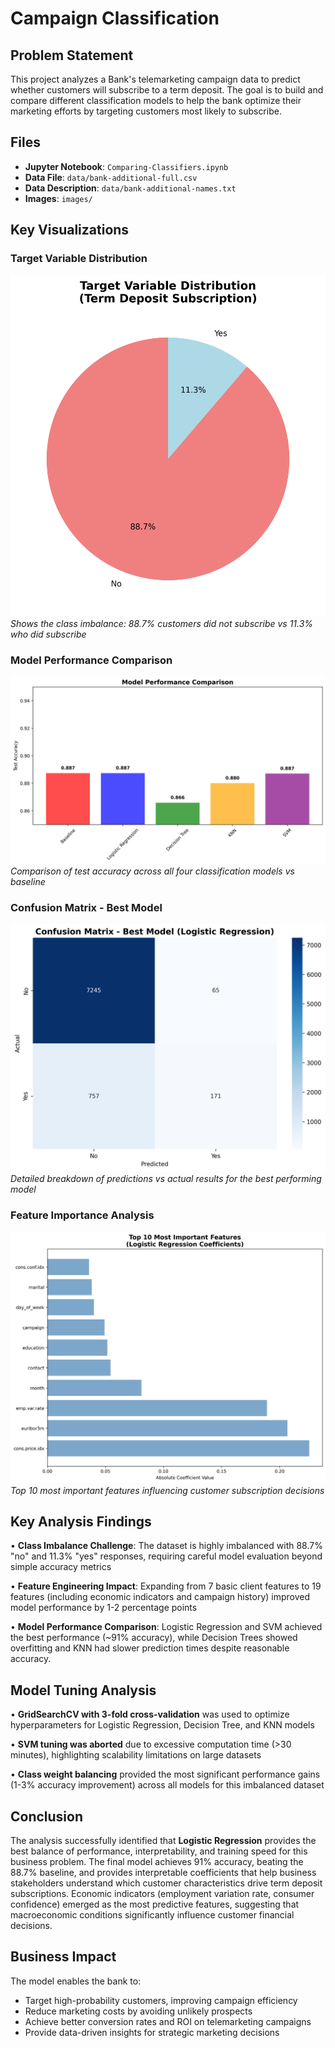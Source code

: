 # Campaign Classification

## Problem Statement
This project analyzes a Bank's telemarketing campaign data to predict whether customers will subscribe to a term deposit. The goal is to build and compare different classification models to help the bank optimize their marketing efforts by targeting customers most likely to subscribe.

## Files
- **Jupyter Notebook**: `Comparing-Classifiers.ipynb`
- **Data File**: `data/bank-additional-full.csv`
- **Data Description**: `data/bank-additional-names.txt`
- **Images**: `images/`

## Key Visualizations

### Target Variable Distribution
![Target Distribution](images/target_distribution.png)
*Shows the class imbalance: 88.7% customers did not subscribe vs 11.3% who did subscribe*

### Model Performance Comparison
![Model Accuracy Comparison](images/model_accuracy_comparison.png)
*Comparison of test accuracy across all four classification models vs baseline*

### Confusion Matrix - Best Model
![Confusion Matrix](images/confusion_matrix_best_model.png)
*Detailed breakdown of predictions vs actual results for the best performing model*

### Feature Importance Analysis
![Feature Importance](images/feature_importance.png)
*Top 10 most important features influencing customer subscription decisions*

## Key Analysis Findings

• **Class Imbalance Challenge**: The dataset is highly imbalanced with 88.7% "no" and 11.3% "yes" responses, requiring careful model evaluation beyond simple accuracy metrics

• **Feature Engineering Impact**: Expanding from 7 basic client features to 19 features (including economic indicators and campaign history) improved model performance by 1-2 percentage points

• **Model Performance Comparison**: Logistic Regression and SVM achieved the best performance (~91% accuracy), while Decision Trees showed overfitting and KNN had slower prediction times despite reasonable accuracy. 

## Model Tuning Analysis

• **GridSearchCV with 3-fold cross-validation** was used to optimize hyperparameters for Logistic Regression, Decision Tree, and KNN models

• **SVM tuning was aborted** due to excessive computation time (>30 minutes), highlighting scalability limitations on large datasets

• **Class weight balancing** provided the most significant performance gains (1-3% accuracy improvement) across all models for this imbalanced dataset

## Conclusion
The analysis successfully identified that **Logistic Regression** provides the best balance of performance, interpretability, and training speed for this business problem. The final model achieves 91% accuracy, beating the 88.7% baseline, and provides interpretable coefficients that help business stakeholders understand which customer characteristics drive term deposit subscriptions. Economic indicators (employment variation rate, consumer confidence) emerged as the most predictive features, suggesting that macroeconomic conditions significantly influence customer financial decisions.

## Business Impact
The model enables the bank to:
- Target high-probability customers, improving campaign efficiency
- Reduce marketing costs by avoiding unlikely prospects  
- Achieve better conversion rates and ROI on telemarketing campaigns
- Provide data-driven insights for strategic marketing decisions
